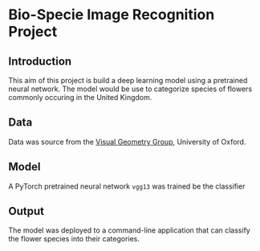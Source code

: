 # Bio-Specie Image Recognition Project

## Introduction
This aim of this project is build a deep learning model using a pretrained neural network. The model would be use to categorize species of flowers commonly occuring in the United Kingdom.

## Data
Data was source from the [Visual Geometry Group](https://www.robots.ox.ac.uk/~vgg/data/flowers/102/index.html), University of Oxford.

## Model
A PyTorch pretrained neural network ``vgg13`` was trained be the classifier

## Output 
The model was deployed to a command-line application that can classify the flower species into their categories.
